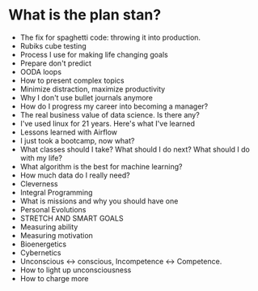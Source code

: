 # What is the plan stan?

* The fix for spaghetti code: throwing it into production.
* Rubiks cube testing
* Process I use for making life changing goals
* Prepare don't predict
* OODA loops
* How to present complex topics
* Minimize distraction, maximize productivity
* Why I don't use bullet journals anymore
* How do I progress my career into becoming a manager?
* The real business value of data science. Is there any?
* I've used linux for 21 years. Here's what I've learned
* Lessons learned with Airflow
* I just took a bootcamp, now what?
* What classes should I take? What should I do next? What should I do with my life?
* What algorithm is the best for machine learning?
* How much data do I really need?
* Cleverness
* Integral Programming
* What is missions and why you should have one
* Personal Evolutions
* STRETCH AND SMART GOALS
* Measuring ability
* Measuring motivation
* Bioenergetics
* Cybernetics
* Unconscious <-> conscious, Incompetence <-> Competence.
* How to light up unconsciousness
* How to charge more
